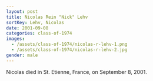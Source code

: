 ```yaml
---
layout: post
title: Nicolas Rein "Nick" Lehv
sortKey: Lehv, Nicolas
date: 2001-09-08
categories: class-of-1974
images:
  - /assets/class-of-1974/nicolas-r-lehv-1.png
  - /assets/class-of-1974/nicolas-r-lehv-2.jpg
gender: male
---
```

Nicolas died in St. Etienne, France, on September 8, 2001.
